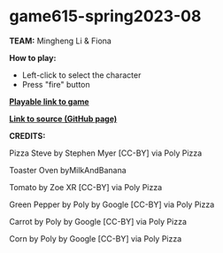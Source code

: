 # game615-spring2023-08

**TEAM:** Mingheng Li & Fiona

 **How to play:** 
- Left-click to select the character
- Press "fire" button 
 
[**Playable link to game**](https://fiooonagao.github.io/game615-spring2023-08/exersice08/play/) 

[**Link to source (GitHub page)**](https://github.com/FiooonaGao/game615-spring2023-08) 
 
 
 **CREDITS:**

Pizza Steve by Stephen Myer [CC-BY] via Poly Pizza

Toaster Oven byMilkAndBanana 
 
Tomato by Zoe XR [CC-BY] via Poly Pizza

Green Pepper by Poly by Google [CC-BY] via Poly Pizza

Carrot by Poly by Google [CC-BY] via Poly Pizza

Corn by Poly by Google [CC-BY] via Poly Pizza
